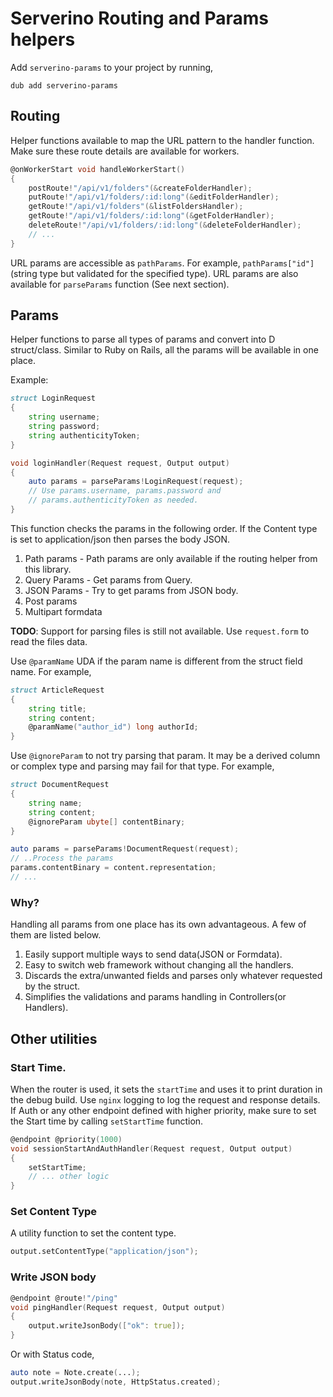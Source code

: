 # Serverino Routing and Params helpers

Add `serverino-params` to your project by running,

```
dub add serverino-params
```

## Routing

Helper functions available to map the URL pattern to the handler function. Make sure these route details are available for workers.

```d
@onWorkerStart void handleWorkerStart()
{
    postRoute!"/api/v1/folders"(&createFolderHandler);
    putRoute!"/api/v1/folders/:id:long"(&editFolderHandler);
    getRoute!"/api/v1/folders"(&listFoldersHandler);
    getRoute!"/api/v1/folders/:id:long"(&getFolderHandler);
    deleteRoute!"/api/v1/folders/:id:long"(&deleteFolderHandler);
    // ...
}
```

URL params are accessible as `pathParams`. For example, `pathParams["id"]` (string type but validated for the specified type). URL params are also available for `parseParams` function (See next section).

## Params

Helper functions to parse all types of params and convert into D struct/class. Similar to Ruby on Rails, all the params will be available in one place.

Example:

```d
struct LoginRequest
{
    string username;
    string password;
    string authenticityToken;
}

void loginHandler(Request request, Output output)
{
    auto params = parseParams!LoginRequest(request);
    // Use params.username, params.password and
    // params.authenticityToken as needed.
}
```

This function checks the params in the following order. If the Content
type is set to application/json then parses the body JSON.

1. Path params - Path params are only available if the routing helper
   from this library.
2. Query Params - Get params from Query.
3. JSON Params - Try to get params from JSON body.
4. Post params
5. Multipart formdata

**TODO**: Support for parsing files is still not available. Use `request.form` to read the files data.

Use `@paramName` UDA if the param name is different from the struct field name. For example,

```d
struct ArticleRequest
{
    string title;
    string content;
    @paramName("author_id") long authorId;
}
```

Use `@ignoreParam` to not try parsing that param. It may be a derived column or complex type and parsing may fail for that type. For example,

```d
struct DocumentRequest
{
    string name;
    string content;
    @ignoreParam ubyte[] contentBinary;
}
```

```d
auto params = parseParams!DocumentRequest(request);
// ..Process the params
params.contentBinary = content.representation;
// ...
```

### Why?

Handling all params from one place has its own advantageous. A few of them are listed below.

1. Easily support multiple ways to send data(JSON or Formdata).
2. Easy to switch web framework without changing all the handlers.
3. Discards the extra/unwanted fields and parses only whatever requested by the struct.
4. Simplifies the validations and params handling in Controllers(or Handlers).

## Other utilities

### Start Time.

When the router is used, it sets the `startTime` and uses it to print duration in the debug build. Use `nginx` logging to log the request and response details. If Auth or any other endpoint defined with higher priority, make sure to set the Start time by calling `setStartTime` function.

```d
@endpoint @priority(1000)
void sessionStartAndAuthHandler(Request request, Output output)
{
    setStartTime;
    // ... other logic
}
```

### Set Content Type

A utility function to set the content type.

```d
output.setContentType("application/json");
```

### Write JSON body

```d
@endpoint @route!"/ping"
void pingHandler(Request request, Output output)
{
    output.writeJsonBody(["ok": true]);
}
```

Or with Status code,

```d
auto note = Note.create(...);
output.writeJsonBody(note, HttpStatus.created);
```
